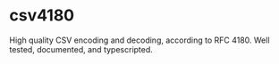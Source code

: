 # csv4180
High quality CSV encoding and decoding, according to RFC 4180.  Well tested, documented, and typescripted.
